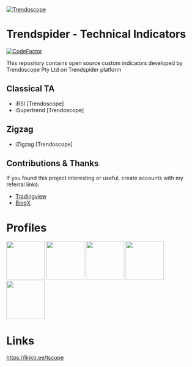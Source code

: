 [![Trendoscope](https://svgshare.com/i/u3u.svg)](https://trendoscope.io)
# Trendspider - Technical Indicators
[![CodeFactor](https://www.codefactor.io/repository/github/trendoscope-algorithms/trendspider/badge)](https://www.codefactor.io/repository/github/trendoscope-algorithms/trendspider)

This repository contains open source custom indicators developed by Trendoscope Pty Ltd on Trendspider platform

## Classical TA
* iRSI [Trendoscope]
* iSupertrend [Trendoscope]

## Zigzag
* iZigzag [Trendoscope]

## Contributions & Thanks
If you found this project interesting or useful, create accounts with my referral links:
- [Tradingview](https://www.tradingview.com/?aff_id=112733)
- [BingX](https://bingx.com/en-us/partner/Trendoscope/)

# Profiles
<a href="https://p.trendoscope.io/"><img src="https://svgshare.com/i/u6r.svg" width="100" height="100"></a>
<a href="https://p.trendoscope.io/twitter"><img src="https://i.pinimg.com/originals/aa/3d/75/aa3d750ddec109594ac7c89cb8cbabab.jpg" width="100" height="100"></a>
<a href="https://p.trendoscope.io/telegram"><img src="https://i.pinimg.com/originals/70/c3/ea/70c3ea9e43ebd11ec98de96937529408.jpg" width="100" height="100"></a>
<a href="https://p.trendoscope.io/discord"><img src="https://i.pinimg.com/originals/b6/fe/4a/b6fe4a830e0263d8344b63e3dbcf3033.jpg" width="100" height="100"></a>
<a href="https://p.trendoscope.io/youtube"><img src="https://i.pinimg.com/originals/f4/14/b8/f414b816ef11df2c1eaae61f2fc8c489.jpg" width="100" height="100"></a>

# Links
https://linktr.ee/tscope
